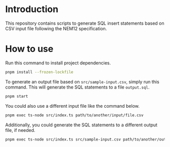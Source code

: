 # Introduction

This repository contains scripts to generate SQL insert statements based on CSV input file following the NEM12 specification.

# How to use

Run this command to install project dependencies.

```sh
pnpm install --frozen-lockfile
```

To generate an output file based on `src/sample-input.csv`, simply run this command.
This will generate the SQL statements to a file `output.sql`.

```sh
pnpm start
```

You could also use a different input file like the command below.

```sh
pnpm exec ts-node src/index.ts path/to/another/input/file.csv
```

Additionally, you could generate the SQL statements to a different output file, if needed.

```sh
pnpm exec ts-node src/index.ts src/sample-input.csv path/to/another/output/file.sql
```